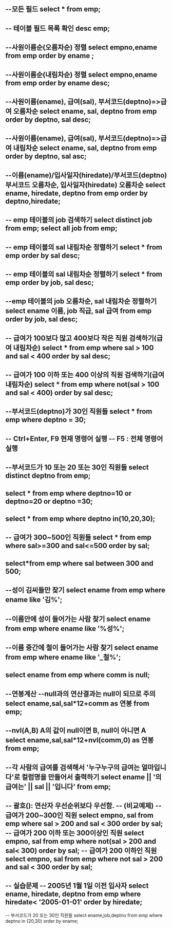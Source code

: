 --모든 필드
select * from emp;
-----------------------

-- 테이블 필드 목록 확인
desc emp;
-----------------------
--사원이름순(오름차순) 정렬
select empno,ename from emp order by ename ;
-----------------------
--사원이름순(내림차순) 정렬
select empno,ename from emp order by ename desc;
-----------------------
--사원이름(ename), 급여(sal), 부서코드(deptno)=>급여 오름차순
select ename, sal, deptno from emp order by deptno, sal desc;
-----------------------
--사원이름(ename), 급여(sal), 부서코드(deptno)=>급여 내림차순
select ename, sal, deptno from emp order by deptno, sal asc;
-----------------------
--이름(ename)/입사일자(hiredate)/부서코드(deptno) 부서코드 오름차순, 입사일자(hiredate) 오름차순
select ename, hiredate, deptno 
from emp 
order by deptno,hiredate;
-----------------------
-- emp 테이블의 job 검색하기
select distinct job from emp;
select all job from emp;
-----------------------
-- emp 테이블의 sal 내림차순 정렬하기
select * from emp order by sal desc;
-----------------------
-- emp 테이블의 sal 내림차순 정렬하기
select * from emp
    order by job, sal desc;
-----------------------
--emp 테이블의 job 오름차순, sal 내림차순 정렬하기
select ename 이름, job 직급, sal 급여 from emp
    order by job, sal desc;
-----------------------    
-- 급여가 100보다 많고 400보다 작은 직원 검색하기(급여 내림차순)
select * from emp
where sal > 100 and sal < 400
order by sal desc;
-----------------------
-- 급여가 100 이하 또는 400 이상의 직원 검색하기(급여 내림차순)
select * from emp 
  where not(sal > 100 and sal < 400)
  order by sal desc;
-----------------------  
--부서코드(deptno)가 30인 직원들
select * from emp where deptno = 30;
-----------------------
-- Ctrl+Enter, F9 현재 명령어 실행
-- F5 : 전체 명령어 실행
-----------------------
--부서코드가 10 또는 20 또는 30인 직원들
select distinct deptno from emp;
-----------------------
select * from emp 
where deptno=10 or deptno=20 or deptno =30;
-----------------------
select * from emp 
where deptno in(10,20,30);
-----------------------
-- 급여가 300~500인 직원들
select * from emp
where sal>=300 and sal<=500
order by sal;
-----------------------
select*from emp
    where sal between 300 and 500;
-----------------------

--성이 김씨들만 찾기
select ename from emp
    where ename like '김%';
-----------------------    

--이름안에 성이 들어가는 사람 찾기
select ename from emp 
    where ename like '%성%';
-----------------------    
--이름 중간에 철이 들어가는 사람 찾기
select ename from emp
    where ename like '_철%';
-----------------------
select ename from emp 
    where comm is null;
-----------------------  

--연봉계산
--null과의 연산결과는 null이 되므로 주의
select ename,sal,sal*12+comm as 연봉 from emp;
-----------------------

--nvl(A,B) A의 값이 null이면 B, null이 아니면 A
select ename,sal,sal*12+nvl(comm,0) as 연봉 from emp;
-----------------------

--각 사람의 급여를 검색해서 '누구누구의 급여는 얼마입니다'로 컬럼명을 만들어서 출력하기
select ename || '의 급여는' || sal || '입니다' from emp;
-----------------------

-- 괄호(): 연산자 우선순위보다 우선함.
-- (비교예제)
-- 급여가 200~300인 직원
select empno, sal from emp
where sal > 200 and sal < 300 order by sal;
-- 급여가 200 이하 또는 300이상인 직원
select empno, sal from emp
    where not(sal > 200 and sal< 300)
    order by sal;
-- 급여가 200 이하인 직원
select empno, sal from emp
    where not sal > 200 and sal < 300
    order by sal;
-----------------------    
-- 실습문제
-- 2005년 1월 1일 이전 입사자
select ename, hiredate, deptno from emp
    where hiredate< '2005-01-01'
    order by hiredate;
-----------------------    
-- 부서코드가 20 또는 30인 직원들
select ename,job,deptno
from emp
where deptno in (20,30)
order by ename;
